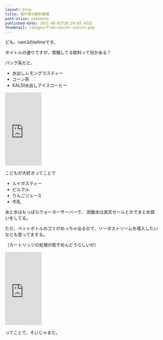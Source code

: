 ```yaml
---
layout: blog
title: 我が家の飲料事情
path-alias: nomimono
published-date: 2021-08-02T20:24:07.453Z
thumbnail: /images/from-cms/mr-saturn.png
---
```

ども、nam3のtellmeです。

タイトルの通りですが、常備してる飲料って何かある？

パック系だと、

* 水出しレモングラスティー
* コーン茶
* KALDI水出しアイスコーヒー

<iframe style="width:120px;height:240px;" marginwidth="0" marginheight="0" scrolling="no" frameborder="0" src="https://rcm-fe.amazon-adsystem.com/e/cm?ref=qf_sp_asin_til&t=supermasaha0c-22&m=amazon&o=9&p=8&l=as1&IS1=1&detail=1&asins=B076Y6JDL3&linkId=8387b68a4061e470f0e6efe1fe26c5db&bc1=ffffff&amp;lt1=_top&fc1=333333&lc1=0066c0&bg1=ffffff&f=ifr">
    </iframe>

こどもが大好きってことで

* ルイボスティー
* ピルクル
* りんごジュース
* 牛乳

あと水はもっぱらウォーターサーバーで、
炭酸水は楽天セールとかでまとめ買いをしてる。

ただ、ペットボトルのゴミがめっちゃ出るので、ソーダストリームを導入したいなとも思ってまする。

（カートリッジの処理が若干めんどうらしいが）

<iframe style="width:120px;height:240px;" marginwidth="0" marginheight="0" scrolling="no" frameborder="0" src="https://rcm-fe.amazon-adsystem.com/e/cm?ref=qf_sp_asin_til&t=supermasaha0c-22&m=amazon&o=9&p=8&l=as1&IS1=1&detail=1&asins=B091DVBMKM&linkId=aea834ad7a90814eb8a9fb2356de471b&bc1=ffffff&amp;lt1=_top&fc1=333333&lc1=0066c0&bg1=ffffff&f=ifr">
    </iframe>



ってことで、そいじゃまた。